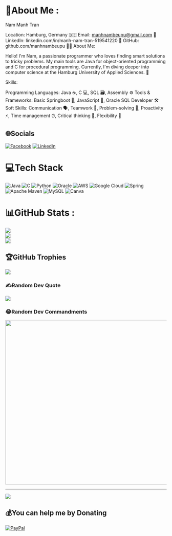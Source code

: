 # 💫About Me :
Nam Manh Tran

Location: Hamburg, Germany 🇩🇪
Email: manhnambeupu@gmail.com 📧
LinkedIn: linkedin.com/in/manh-nam-tran-519541220 💼
GitHub: github.com/manhnambeupu 👨‍💻
About Me:

Hello! I'm Nam, a passionate programmer who loves finding smart solutions to tricky problems. My main tools are Java for object-oriented programming and C for procedural programming. Currently, I'm diving deeper into computer science at the Hamburg University of Applied Sciences. 🚀

Skills:

Programming Languages: Java ☕, C 💻, SQL 🗃️, Assembly ⚙️
Tools & Frameworks: Basic Springboot 🌱, JavaScript 📜, Oracle SQL Developer 🛠️
Soft Skills: Communication 🗣️, Teamwork 🤝, Problem-solving 🧩, Proactivity ⚡, Time management ⏰, Critical thinking 🧠, Flexibility 🌈

## 🌐Socials
[![Facebook](https://img.shields.io/badge/Facebook-%231877F2.svg?logo=Facebook&logoColor=white)](https://facebook.com/https://www.facebook.com/TranManhNamB/) 
[![LinkedIn](https://img.shields.io/badge/LinkedIn-%230077B5.svg?logo=linkedin&logoColor=white)](https://linkedin.com/in/manh-nam-tran-519541220) 

# 💻Tech Stack
![Java](https://img.shields.io/badge/java-%23ED8B00.svg?style=plastic&logo=java&logoColor=white) ![C](https://img.shields.io/badge/c-%2300599C.svg?style=plastic&logo=c&logoColor=white) ![Python](https://img.shields.io/badge/python-3670A0?style=plastic&logo=python&logoColor=ffdd54) ![Oracle](https://img.shields.io/badge/Oracle-F80000?style=plastic&logo=oracle&logoColor=white) ![AWS](https://img.shields.io/badge/AWS-%23FF9900.svg?style=plastic&logo=amazon-aws&logoColor=white) ![Google Cloud](https://img.shields.io/badge/Google%20Cloud-%234285F4.svg?style=plastic&logo=google-cloud&logoColor=white) ![Spring](https://img.shields.io/badge/spring-%236DB33F.svg?style=plastic&logo=spring&logoColor=white) ![Apache Maven](https://img.shields.io/badge/Apache%20Maven-C71A36?style=plastic&logo=Apache%20Maven&logoColor=white) ![MySQL](https://img.shields.io/badge/mysql-%2300f.svg?style=plastic&logo=mysql&logoColor=white) ![Canva](https://img.shields.io/badge/Canva-%2300C4CC.svg?style=plastic&logo=Canva&logoColor=white)
# 📊GitHub Stats :
![](https://github-readme-stats.vercel.app/api?username=manhnambeupu&theme=vue&hide_border=false&include_all_commits=false&count_private=false)<br/>
![](https://github-readme-streak-stats.herokuapp.com/?user=manhnambeupu&theme=vue&hide_border=false)<br/>
![](https://github-readme-stats.vercel.app/api/top-langs/?username=manhnambeupu&theme=vue&hide_border=false&include_all_commits=false&count_private=false&layout=compact)

## 🏆GitHub Trophies
![](https://github-trophies.vercel.app/?username=manhnambeupu&theme=flat&no-frame=false&no-bg=false&margin-w=4)

### ✍️Random Dev Quote
![](https://quotes-github-readme.vercel.app/api?type=vetical&theme=light)

### 😂Random Dev Commandments
<img src="https://miro.medium.com/v2/resize:fit:1400/format:webp/1*VqVM_XNDDhLes7a-8CXu5A.jpeg" width="512px"/>

---
[![](https://visitcount.itsvg.in/api?id=manhnambeupu&icon=0&color=12)](https://visitcount.itsvg.in)

  ## 💰You can help me by Donating
  [![PayPal](https://img.shields.io/badge/PayPal-00457C?style=for-the-badge&logo=paypal&logoColor=white)](https://paypal.me/paypal.me/Tranmanhnam) 

  <!-- Proudly created with GPRM ( https://gprm.itsvg.in ) -->
  
